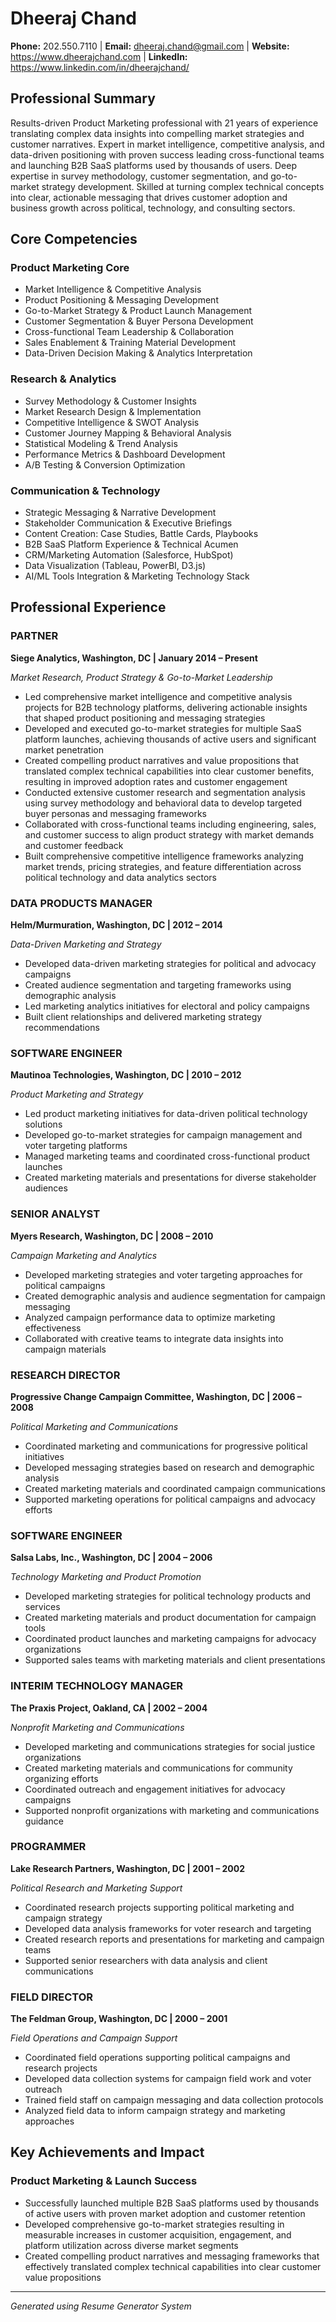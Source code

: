 # Dheeraj Chand

**Phone:** 202.550.7110 | **Email:** dheeraj.chand@gmail.com | **Website:** https://www.dheerajchand.com | **LinkedIn:** https://www.linkedin.com/in/dheerajchand/

## Professional Summary

Results-driven Product Marketing professional with 21 years of experience translating complex data insights into compelling market strategies and customer narratives. Expert in market intelligence, competitive analysis, and data-driven positioning with proven success leading cross-functional teams and launching B2B SaaS platforms used by thousands of users. Deep expertise in survey methodology, customer segmentation, and go-to-market strategy development. Skilled at turning complex technical concepts into clear, actionable messaging that drives customer adoption and business growth across political, technology, and consulting sectors.

## Core Competencies

### Product Marketing Core
- Market Intelligence & Competitive Analysis
- Product Positioning & Messaging Development
- Go-to-Market Strategy & Product Launch Management
- Customer Segmentation & Buyer Persona Development
- Cross-functional Team Leadership & Collaboration
- Sales Enablement & Training Material Development
- Data-Driven Decision Making & Analytics Interpretation

### Research & Analytics
- Survey Methodology & Customer Insights
- Market Research Design & Implementation
- Competitive Intelligence & SWOT Analysis
- Customer Journey Mapping & Behavioral Analysis
- Statistical Modeling & Trend Analysis
- Performance Metrics & Dashboard Development
- A/B Testing & Conversion Optimization

### Communication & Technology
- Strategic Messaging & Narrative Development
- Stakeholder Communication & Executive Briefings
- Content Creation: Case Studies, Battle Cards, Playbooks
- B2B SaaS Platform Experience & Technical Acumen
- CRM/Marketing Automation (Salesforce, HubSpot)
- Data Visualization (Tableau, PowerBI, D3.js)
- AI/ML Tools Integration & Marketing Technology Stack

## Professional Experience

### PARTNER
**Siege Analytics, Washington, DC | January 2014 – Present**

*Market Research, Product Strategy & Go-to-Market Leadership*

- Led comprehensive market intelligence and competitive analysis projects for B2B technology platforms, delivering actionable insights that shaped product positioning and messaging strategies
- Developed and executed go-to-market strategies for multiple SaaS platform launches, achieving thousands of active users and significant market penetration
- Created compelling product narratives and value propositions that translated complex technical capabilities into clear customer benefits, resulting in improved adoption rates and customer engagement
- Conducted extensive customer research and segmentation analysis using survey methodology and behavioral data to develop targeted buyer personas and messaging frameworks
- Collaborated with cross-functional teams including engineering, sales, and customer success to align product strategy with market demands and customer feedback
- Built comprehensive competitive intelligence frameworks analyzing market trends, pricing strategies, and feature differentiation across political technology and data analytics sectors

### DATA PRODUCTS MANAGER
**Helm/Murmuration, Washington, DC | 2012 – 2014**

*Data-Driven Marketing and Strategy*

- Developed data-driven marketing strategies for political and advocacy campaigns
- Created audience segmentation and targeting frameworks using demographic analysis
- Led marketing analytics initiatives for electoral and policy campaigns
- Built client relationships and delivered marketing strategy recommendations

### SOFTWARE ENGINEER
**Mautinoa Technologies, Washington, DC | 2010 – 2012**

*Product Marketing and Strategy*

- Led product marketing initiatives for data-driven political technology solutions
- Developed go-to-market strategies for campaign management and voter targeting platforms
- Managed marketing teams and coordinated cross-functional product launches
- Created marketing materials and presentations for diverse stakeholder audiences

### SENIOR ANALYST
**Myers Research, Washington, DC | 2008 – 2010**

*Campaign Marketing and Analytics*

- Developed marketing strategies and voter targeting approaches for political campaigns
- Created demographic analysis and audience segmentation for campaign messaging
- Analyzed campaign performance data to optimize marketing effectiveness
- Collaborated with creative teams to integrate data insights into campaign materials

### RESEARCH DIRECTOR
**Progressive Change Campaign Committee, Washington, DC | 2006 – 2008**

*Political Marketing and Communications*

- Coordinated marketing and communications for progressive political initiatives
- Developed messaging strategies based on research and demographic analysis
- Created marketing materials and coordinated campaign communications
- Supported marketing operations for political campaigns and advocacy efforts

### SOFTWARE ENGINEER
**Salsa Labs, Inc., Washington, DC | 2004 – 2006**

*Technology Marketing and Product Promotion*

- Developed marketing strategies for political technology products and services
- Created marketing materials and product documentation for campaign tools
- Coordinated product launches and marketing campaigns for advocacy organizations
- Supported sales teams with marketing materials and client presentations

### INTERIM TECHNOLOGY MANAGER
**The Praxis Project, Oakland, CA | 2002 – 2004**

*Nonprofit Marketing and Communications*

- Developed marketing and communications strategies for social justice organizations
- Created marketing materials and communications for community organizing efforts
- Coordinated outreach and engagement initiatives for advocacy campaigns
- Supported nonprofit organizations with marketing and communications guidance

### PROGRAMMER
**Lake Research Partners, Washington, DC | 2001 – 2002**

*Political Research and Marketing Support*

- Coordinated research projects supporting political marketing and campaign strategy
- Developed data analysis frameworks for voter research and targeting
- Created research reports and presentations for marketing and campaign teams
- Supported senior researchers with data analysis and client communications

### FIELD DIRECTOR
**The Feldman Group, Washington, DC | 2000 – 2001**

*Field Operations and Campaign Support*

- Coordinated field operations supporting political campaigns and research projects
- Developed data collection systems for campaign field work and voter outreach
- Trained field staff on campaign messaging and data collection protocols
- Analyzed field data to inform campaign strategy and marketing approaches

## Key Achievements and Impact

### Product Marketing & Launch Success
- Successfully launched multiple B2B SaaS platforms used by thousands of active users with proven market adoption and customer retention
- Developed comprehensive go-to-market strategies resulting in measurable increases in customer acquisition, engagement, and platform utilization across diverse market segments
- Created compelling product narratives and messaging frameworks that effectively translated complex technical capabilities into clear customer value propositions

---

*Generated using Resume Generator System*